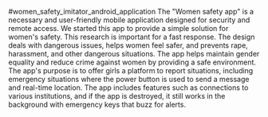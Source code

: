 #women_safety_imitator_android_application
The "Women safety app" is a necessary and user-friendly mobile application designed for security and remote access. We started this app to provide a simple solution for women's safety. This research is important for a fast response. The design deals with dangerous issues, helps women feel safer, and prevents rape, harassment, and other dangerous situations. The app helps maintain gender equality and reduce crime against women by providing a safe environment. The app's purpose is to offer girls a platform to report situations, including emergency situations where the power button is used to send a message and real-time location. The app includes features such as connections to various institutions, and if the app is destroyed, it still works in the background with emergency keys that buzz for alerts.
